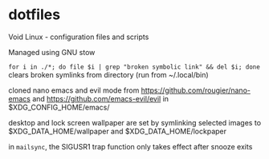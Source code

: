 # dotfiles
Void Linux - configuration files and scripts

Managed using GNU stow

`for i in ./*; do file $i | grep "broken symbolic link" && del $i; done`
clears broken symlinks from directory (run from ~/.local/bin)

cloned nano emacs and evil mode from
https://github.com/rougier/nano-emacs
and
https://github.com/emacs-evil/evil
in $XDG\_CONFIG\_HOME/emacs/

desktop and lock screen wallpaper are set by
symlinking selected images to
$XDG\_DATA\_HOME/wallpaper and $XDG\_DATA\_HOME/lockpaper

in `mailsync`, the SIGUSR1 trap function only takes effect after snooze exits
